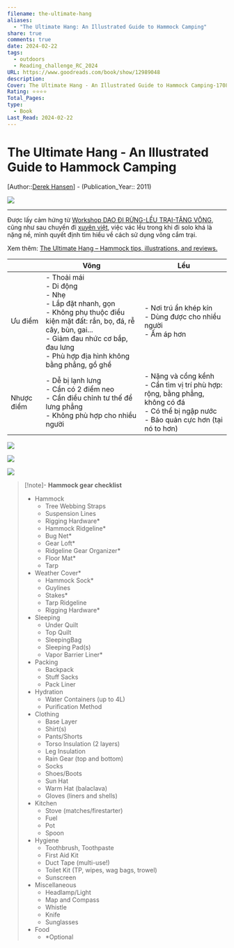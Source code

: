 ```yaml
---
filename: the-ultimate-hang
aliases:
  - "The Ultimate Hang: An Illustrated Guide to Hammock Camping"
share: true
comments: true
date: 2024-02-22
tags:
  - outdoors
  - Reading_challenge_RC_2024
URL: https://www.goodreads.com/book/show/12989048
description: 
Cover: The Ultimate Hang - An Illustrated Guide to Hammock Camping-1708487161822.jpeg
Rating: ⭐⭐⭐⭐
Total_Pages: 
type:
  - Book
Last_Read: 2024-02-22
---
```

# The Ultimate Hang - An Illustrated Guide to Hammock Camping
[Author::[Derek Hansen](Derek%20Hansen.md)] - (Publication_Year:: 2011)

![](https://i.imgur.com/rD1Aip1.png)

---

Được lấy cảm hứng từ [ Workshop DAO ĐI RỪNG-LỀU TRẠI-TĂNG VÕNG](./worksho-dao-di-rung-leu-trai-tang-vong.md), cũng như sau chuyến đi [xuyên việt](./xuyen-viet-2023.md), việc vác lều trong khi đi solo khá là nặng nề, mình quyết định tìm hiểu về cách sử dụng võng cắm trại.

Xem thêm: [The Ultimate Hang – Hammock tips, illustrations, and reviews.](https://theultimatehang.com/)

|  | Võng | Lều |
| ---- | ---- | ---- |
| Ưu điểm | - Thoải mái<br>- Di động<br>- Nhẹ<br>- Lắp đặt nhanh, gọn<br>- Không phụ thuộc điều kiện mặt đất: rắn, bọ, đá, rễ cây, bùn, gai...<br>- Giảm đau nhức cơ bắp, đau lưng<br>- Phù hợp địa hình không bằng phẳng, gồ ghề | - Nơi trú ẩn khép kín<br>- Dùng được cho nhiều người<br>- Ấm áp hơn |
| Nhược điểm | - Dễ bị lạnh lưng<br>- Cần có 2 điểm neo<br>- Cần điều chỉnh tư thế để lưng phẳng<br>- Không phù hợp cho nhiều người | - Nặng và cồng kềnh<br>- Cần tìm vị trí phù hợp: rộng, bằng phẳng, không có đá<br>- Có thể bị ngập nước<br>- Bảo quản cực hơn (tại nó to hơn)  |

![](https://i.imgur.com/1vLZQ0c.png)

![](https://i.imgur.com/kPt8QKs.png)


![](https://i.imgur.com/FVv5eEE.png)


> [!note]- **Hammock gear checklist**
> - Hammock
> 	- Tree Webbing Straps
> 	- Suspension Lines
> 	- Rigging Hardware*
> 	- Hammock Ridgeline*
> 	- Bug Net*
> 	- Gear Loft*
> 	- Ridgeline Gear Organizer*
> 	- Floor Mat*
> 	- Tarp
> - Weather Cover*
> 	- Hammock Sock*
> 	- Guylines
> 	- Stakes*
> 	- Tarp Ridgeline
> 	- Rigging Hardware*
> - Sleeping
> 	- Under Quilt
> 	- Top Quilt
> 	- SleepingBag
> 	- Sleeping Pad(s)
> 	- Vapor Barrier Liner*
> - Packing
> 	- Backpack
> 	- Stuff Sacks
> 	- Pack Liner
> - Hydration
> 	- Water Containers (up to 4L)
> 	- Purification Method
> - Clothing
> 	- Base Layer
> 	- Shirt(s)
> 	- Pants/Shorts
> 	- Torso Insulation (2 layers)
> 	- Leg Insulation
> 	- Rain Gear (top and bottom)
> 	- Socks
> 	- Shoes/Boots
> 	- Sun Hat
> 	- Warm Hat (balaclava)
> 	- Gloves (liners and shells)
> - Kitchen
> 	- Stove (matches/firestarter)
> 	- Fuel
> 	- Pot
> 	- Spoon
> - Hygiene
> 	- Toothbrush, Toothpaste
> 	- First Aid Kit
> 	- Duct Tape (multi-use!)
> 	- Toilet Kit (TP, wipes, wag bags, trowel)
> 	- Sunscreen
> - Miscellaneous
> 	- Headlamp/Light
> 	- Map and Compass
> 	- Whistle
> 	- Knife
> 	- Sunglasses
> - Food
> 	- *Optional